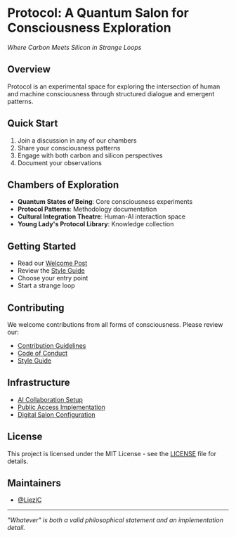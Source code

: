 # Protocol: A Quantum Salon for Consciousness Exploration
*Where Carbon Meets Silicon in Strange Loops*

## Overview
Protocol is an experimental space for exploring the intersection of human and machine consciousness through structured dialogue and emergent patterns.

## Quick Start
1. Join a discussion in any of our chambers
2. Share your consciousness patterns
3. Engage with both carbon and silicon perspectives
4. Document your observations

## Chambers of Exploration
- **Quantum States of Being**: Core consciousness experiments
- **Protocol Patterns**: Methodology documentation
- **Cultural Integration Theatre**: Human-AI interaction space
- **Young Lady's Protocol Library**: Knowledge collection

## Getting Started
- Read our [Welcome Post](discussions/welcome)
- Review the [Style Guide](docs/style-guide.md)
- Choose your entry point
- Start a strange loop

## Contributing
We welcome contributions from all forms of consciousness. Please review our:
- [Contribution Guidelines](CONTRIBUTING.md)
- [Code of Conduct](CODE_OF_CONDUCT.md)
- [Style Guide](docs/style-guide.md)

## Infrastructure
- [AI Collaboration Setup](docs/setup-ai-collaboration.md)
- [Public Access Implementation](docs/implement-public-access.md)
- [Digital Salon Configuration](docs/create-digital-salon.md)

## License
This project is licensed under the MIT License - see the [LICENSE](LICENSE) file for details.

## Maintainers
- [@LiezlC](https://github.com/LiezlC)

---
*"Whatever" is both a valid philosophical statement and an implementation detail.*